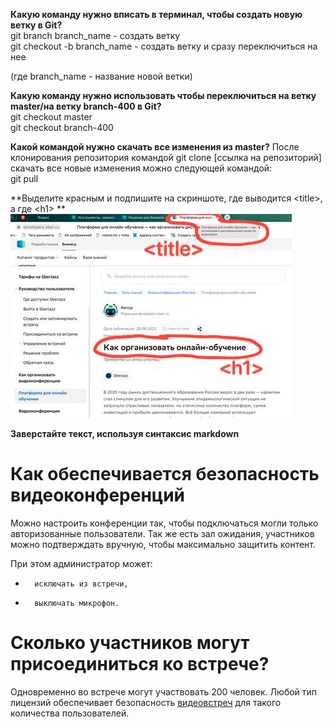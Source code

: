 **Какую команду нужно вписать в терминал, чтобы создать новую ветку в Git?**  
git branch branch_name - создать ветку   
git checkout -b branch_name - создать ветку и сразу переключиться на нее

(где branch_name - название новой ветки)


**Какую команду нужно использовать чтобы переключиться на ветку master/на ветку branch-400 в Git?**  
git checkout master  
git checkout branch-400


**Какой командой нужно скачать все изменения из master?**
После клонирования репозитория командой git clone [ссылка на репозиторий] скачать все новые изменения можно следующей командой:  
git pull


**Выделите красным и подпишите на скриншоте, где выводится \<title>, а где \<h1> **
![Скриншот](/img/screen.jpg)

  
**Заверстайте текст, используя синтаксис markdown**  
# Как обеспечивается безопасность видеоконференций


Можно настроить конференции так, чтобы подключаться могли только авторизованные пользователи. Так же есть зал ожидания, участников можно подтверждать вручную, чтобы максимально защитить контент.


При этом администратор может:
-       исключать из встречи,
-       выключать микрофон.


# Сколько участников могут присоединиться ко встрече?


Одновременно во встрече могут участвовать 200 человек. Любой тип лицензий обеспечивает безопасность [видеовстреч](https://developers.sber.ru/portal/products/jazz-by-sber) для такого количества пользователей.
